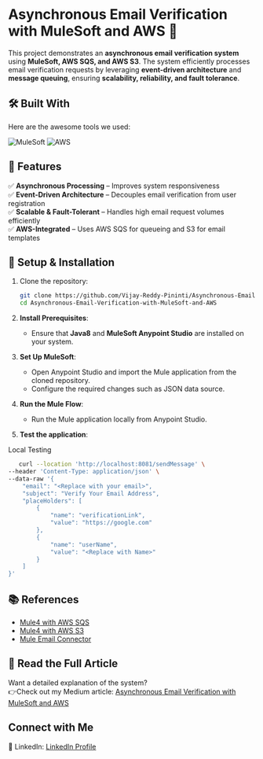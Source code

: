 # Asynchronous Email Verification with MuleSoft and AWS 🚀  

This project demonstrates an **asynchronous email verification system** using **MuleSoft, AWS SQS, and AWS S3**. The system efficiently processes email verification requests by leveraging **event-driven architecture** and **message queuing**, ensuring **scalability, reliability, and fault tolerance**.

## 🛠 Built With

Here are the awesome tools we used:

![MuleSoft](https://img.shields.io/badge/MuleSoft-009EDB?style=for-the-badge&logo=mulesoft&logoColor=white)
![AWS](https://img.shields.io/badge/AWS-%23FF9900.svg?style=for-the-badge&logo=amazon-web-services&logoColor=white)


## 📌 Features  
✅ **Asynchronous Processing** – Improves system responsiveness  
✅ **Event-Driven Architecture** – Decouples email verification from user registration  
✅ **Scalable & Fault-Tolerant** – Handles high email request volumes efficiently  
✅ **AWS-Integrated** – Uses AWS SQS for queueing and S3 for email templates  

## 🔧 Setup & Installation  
1. Clone the repository:  
   ```sh
   git clone https://github.com/Vijay-Reddy-Pininti/Asynchronous-Email-Verification-with-MuleSoft-and-AWS
   cd Asynchronous-Email-Verification-with-MuleSoft-and-AWS
   ```
2. **Install Prerequisites**:  
   - Ensure that **Java8** and **MuleSoft Anypoint Studio** are installed on your system.

3. **Set Up MuleSoft**:  
   - Open Anypoint Studio and import the Mule application from the cloned repository.
   - Configure the required changes such as JSON data source.

4. **Run the Mule Flow**:  
   - Run the Mule application locally from Anypoint Studio.
   
5. **Test the application**:

<p>Local Testing</p>

```bash
   curl --location 'http://localhost:8081/sendMessage' \
--header 'Content-Type: application/json' \
--data-raw '{
    "email": "<Replace with your email>",
    "subject": "Verify Your Email Address",
    "placeHolders": [
        {
            "name": "verificationLink",
            "value": "https://google.com"
        },
        {
            "name": "userName",
            "value": "<Replace with Name>"
        }
    ]
}'
```

## 📚 References
- [Mule4 with AWS SQS](https://docs.mulesoft.com/amazon-sqs-connector/latest/)
- [Mule4 with AWS S3](https://docs.mulesoft.com/amazon-s3-connector/latest/)
- [Mule Email Connector](https://docs.mulesoft.com/email-connector/latest/)

## 📖 Read the Full Article
Want a detailed explanation of the system? </br> 
👉Check out my Medium article: [Asynchronous Email Verification with MuleSoft and AWS](https://medium.com/@vijayreddypininti/asynchronous-email-verification-with-mulesoft-and-aws-f3ffe5feb730)

##  Connect with Me
💼 LinkedIn: [LinkedIn Profile](https://www.linkedin.com/in/vijay-reddy-pininti/)
